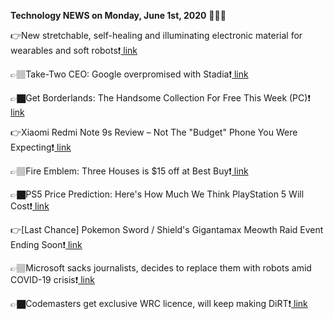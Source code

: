 <b>Technology NEWS on Monday, June 1st, 2020</b> 📡📡📡 

👉New stretchable, self-healing and illuminating electronic material for wearables and soft robots❗️<a href='https://techblock.club/?p=5109'> link</a>

👉🏽Take-Two CEO: Google overpromised with Stadia❗️<a href='https://techblock.club/?p=5111'> link</a>

👉🏿Get Borderlands: The Handsome Collection For Free This Week (PC)❗️<a href='https://techblock.club/?p=5113'> link</a>

👉Xiaomi Redmi Note 9s Review – Not The "Budget" Phone You Were Expecting❗️<a href='https://techblock.club/?p=5115'> link</a>

👉🏽Fire Emblem: Three Houses is $15 off at Best Buy❗️<a href='https://techblock.club/?p=5117'> link</a>

👉🏿PS5 Price Prediction: Here's How Much We Think PlayStation 5 Will Cost❗️<a href='https://techblock.club/?p=5119'> link</a>

👉[Last Chance] Pokemon Sword / Shield's Gigantamax Meowth Raid Event Ending Soon❗️<a href='https://techblock.club/?p=5121'> link</a>

👉🏽Microsoft sacks journalists, decides to replace them with robots amid COVID-19 crisis❗️<a href='https://techblock.club/?p=5123'> link</a>

👉🏿Codemasters get exclusive WRC licence, will keep making DiRT❗️<a href='https://techblock.club/?p=5125'> link</a>

